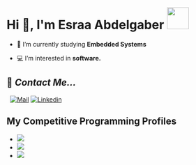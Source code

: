 <h1>Hi 👋, I'm Esraa Abdelgaber <img src="https://media.giphy.com/media/WUlplcMpOCEmTGBtBW/giphy.gif" width="50"></h1>


- 🌱 I’m currently studying **Embedded Systems**
  
- :computer: I’m interested in **software.**
  



  
## 📝 ***Contact Me...***  

 <!--[![Github](https://img.shields.io/github/followers/EsraaAGaber?label=Follow%20Me&style=social)](https://github.com/EsraaAGaber)
<br>-->
  [![Mail](https://img.shields.io/badge/Esraa_gaber-blue?logo=Gmail&logoColor=blue&labelColor=black)](55esrasgaber@gmail.com)
  [![Linkedin](https://img.shields.io/badge/LinkedIn-EsraaAbdelgaber-blue?logo=Linkedin&logoColor=blue&labelColor=black)](https://www.linkedin.com/in/esraa-abdelgaber-0492b11b3)
<br>

## **My Competitive Programming Profiles**

- [![](https://img.shields.io/badge/Codeforces-1F8ACB?style=plastic&logo=codeforces&logoColor=blue&labelColor=black&color=blue)](https://codeforces.com/profile/Esraa_A_Gaber)
- [![](https://img.shields.io/badge/Leetcode-FFA116?style=plastic&logo=leetcode&logoColor=yellow&labelColor=black&color=d9bc00)](https://leetcode.com/Esraa_A_Gaber/)
- [![](https://img.shields.io/badge/HackerRank-00EA64?style=plastic&logo=hackerRank&logoColor=green&labelColor=black&color=green)](https://www.hackerrank.com/profile/55esrasgaber)

  
 <!--![](https://komarev.com/ghpvc/?username=EsraaAGaber&color=blueviolet)*-->

